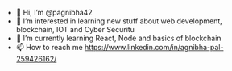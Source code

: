 - 👋 Hi, I’m @pagnibha42
- 👀 I’m interested in learning new stuff about web development, blockchain, IOT and Cyber Securitu
- 🌱 I’m currently learning React, Node and basics of blockchain
- 📫 How to reach me https://www.linkedin.com/in/agnibha-pal-259426162/

<!---
pagnibha42/pagnibha42 is a ✨ special ✨ repository because its `README.md` (this file) appears on your GitHub profile.
You can click the Preview link to take a look at your changes.
--->
